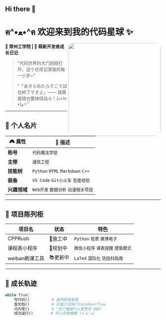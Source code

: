 ## Hi there 👋

# ฅ^•ﻌ•^ฅ 欢迎来到我的代码星球 ✨

<img src="assets/coding_waifu.gif" width="300" align="right" style="border-radius:15px;">

**📍 常州工学院 | 🌱 萌新开发者成长日记**  
> "代码世界的大门刚刚打开，这个仓库记录我的每一小步~"
> 
> "「あきらめたらそこで試合終了ですよ」—— 就算报错也要继续战斗！(๑•̀ㅂ•́)و✧"

---

## 🎯 个人名片
| 🎮 属性        | 📝 描述                          |
|---------------|---------------------------------|
| ​**称号**       | `代码魔法学徒`                    |
| ​**主修**       | `通信工程`                    |
| ​**技能树**     | `Python` `HTML` `Markdown` `C++`      |
| ​**装备**       | `VS Code` `Git小火车` `百度经验`  |
| ​**兴趣领域**   | `Web开发` `数据分析` `动漫相关项目` |

---

## 🌈 项目陈列柜
| 项目名          | 状态   | 特色                          |
|----------------|--------|------------------------------|
| CPPRush  | 🚧施工中 | `Python` `抢票` `赛博电子` |
| 课程表小程序    | 📅规划中 | `微信小程序` `课表提醒` `摸鱼模式`  |
| weiban刷课工具    | 📚更新中 | `LaTeX` `国际化` `防挂科指南`   |

---

## 🚀 成长轨迹
```python
while True:
    写代码()          # 虽然经常报错
    查文档()          # 百度/CSDN/StackOverflow
    问大佬()          # "这个报错什么意思呀 QAQ"
    成功运行()        # 开心到转圈圈 (ฅ´ω`ฅ)

